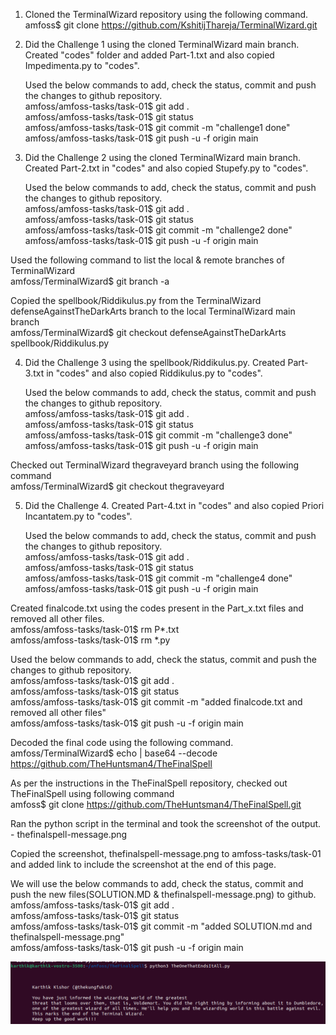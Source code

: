 1. Cloned the TerminalWizard repository using the following command.<br/>
	amfoss$ git clone https://github.com/KshitijThareja/TerminalWizard.git<br/>


2. Did the Challenge 1 using the cloned TerminalWizard main branch. Created "codes" folder and added Part-1.txt and also copied Impedimenta.py to "codes".<br/>

     Used the below commands to add, check the status, commit and push the changes to github repository.<br/>
	amfoss/amfoss-tasks/task-01$ git add .<br/>
	amfoss/amfoss-tasks/task-01$ git status<br/>
	amfoss/amfoss-tasks/task-01$ git commit -m "challenge1 done"<br/>
	amfoss/amfoss-tasks/task-01$ git push -u -f origin main<br/>


3. Did the Challenge 2 using the cloned TerminalWizard main branch. Created Part-2.txt in "codes" and also copied Stupefy.py to "codes".<br/>

     Used the below commands to add, check the status, commit and push the changes to github repository.<br/>
	amfoss/amfoss-tasks/task-01$ git add .<br/>
	amfoss/amfoss-tasks/task-01$ git status<br/>
	amfoss/amfoss-tasks/task-01$ git commit -m "challenge2 done"<br/>
	amfoss/amfoss-tasks/task-01$ git push -u -f origin main<br/>


Used the following command to list the local & remote branches of TerminalWizard<br/>
	amfoss/TerminalWizard$ git branch -a<br/>

Copied the spellbook/Riddikulus.py from the TerminalWizard defenseAgainstTheDarkArts branch to the local TerminalWizard main branch<br/>
	amfoss/TerminalWizard$ git checkout defenseAgainstTheDarkArts spellbook/Riddikulus.py<br/>

4. Did the Challenge 3 using the spellbook/Riddikulus.py. Created Part-3.txt in "codes" and also copied Riddikulus.py to "codes".<br/>

    Used the below commands to add, check the status, commit and push the changes to github repository.<br/>
	amfoss/amfoss-tasks/task-01$ git add .<br/>
	amfoss/amfoss-tasks/task-01$ git status<br/>
	amfoss/amfoss-tasks/task-01$ git commit -m "challenge3 done"<br/>
	amfoss/amfoss-tasks/task-01$ git push -u -f origin main<br/>


Checked out TerminalWizard thegraveyard branch using the following command<br/>
	amfoss/TerminalWizard$ git checkout thegraveyard<br/>

5. Did the Challenge 4.  Created Part-4.txt in "codes" and also copied Priori Incantatem.py to "codes".<br/>

   Used the below commands to add, check the status, commit and push the changes to github repository.<br/>
	amfoss/amfoss-tasks/task-01$ git add .<br/>
	amfoss/amfoss-tasks/task-01$ git status<br/>
	amfoss/amfoss-tasks/task-01$ git commit -m "challenge4 done"<br/>
	amfoss/amfoss-tasks/task-01$ git push -u -f origin main<br/>


Created finalcode.txt using the codes present in the Part_x.txt files and removed all other files.<br/>
	amfoss/amfoss-tasks/task-01$ rm P*.txt<br/>
	amfoss/amfoss-tasks/task-01$ rm *.py<br/>


Used the below commands to add, check the status, commit and push the changes to github repository.<br/>
	amfoss/amfoss-tasks/task-01$ git add .<br/>
	amfoss/amfoss-tasks/task-01$ git status<br/>
	amfoss/amfoss-tasks/task-01$ git commit -m "added finalcode.txt and removed all other files"<br/>
	amfoss/amfoss-tasks/task-01$ git push -u -f origin main<br/>


Decoded the final code using the following command.<br/>
	amfoss/TerminalWizard$ echo <base64EncodedString> | base64 --decode<br/>
	https://github.com/TheHuntsman4/TheFinalSpell<br/>


As per the instructions in the TheFinalSpell repository, checked out TheFinalSpell using following command<br/>
	amfoss$ git clone https://github.com/TheHuntsman4/TheFinalSpell.git<br/>

Ran the python script in the terminal and took the screenshot of the output. - thefinalspell-message.png<br/>


Copied the screenshot, thefinalspell-message.png to amfoss-tasks/task-01 and added link to include the screenshot at the end of this page.<br/>

We will use the below commands to add, check the status, commit and push the new files(SOLUTION.MD & thefinalspell-message.png) to github.<br/>
	amfoss/amfoss-tasks/task-01$ git add .<br/>
	amfoss/amfoss-tasks/task-01$ git status<br/>
	amfoss/amfoss-tasks/task-01$ git commit -m "added SOLUTION.md and thefinalspell-message.png"<br/>
	amfoss/amfoss-tasks/task-01$ git push -u -f origin main<br/>

![The Final Spell Message](/task-01/thefinalspell-message.png "The Final Spell Message")



